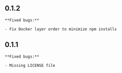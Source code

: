 ## 0.1.2

    **Fixed bugs:**

    - Fix Docker layer order to minimize npm installs

## 0.1.1

    **Fixed bugs:**

    - Missing LICENSE file
